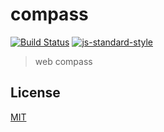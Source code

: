 # compass
[![Build Status](https://img.shields.io/travis/YerkoPalma/compass/master.svg?style=flat-square)](https://travis-ci.org/YerkoPalma/compass) [![js-standard-style](https://img.shields.io/badge/code%20style-standard-brightgreen.svg?style=flat-square)](https://github.com/feross/standard)

> web compass

## License
[MIT](/license)
